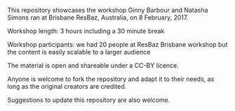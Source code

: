 This repository showcases the workshop Ginny Barbour and Natasha Simons ran at Brisbane ResBaz, Australia, on 8 February, 2017. 

Workshop length: 3 hours including a 30 minute break

Workshop participants: we had 20 people at ResBaz Brisbane workshop but the content is easily scalable to a larger audience

The material is open and shareable under a CC-BY licence.

Anyone is welcome to fork the repository and adapt it to their needs, as long as the original creators are credited.

Suggestions to update this repository are also welcome.

